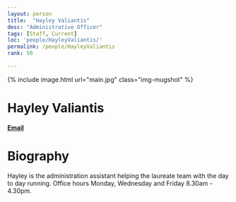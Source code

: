 ```yaml
---
layout: person
title:  "Hayley Valiantis"
desc: "Administrative Officer"
tags: [Staff, Current]
loc: 'people/HayleyValiantis/'
permalink: /people/HayleyValiantis
rank: 50

---
```

 
{% include image.html url="main.jpg" class="img-mugshot" %}
<div class="text-center" markdown="1">

# Hayley Valiantis
[**Email**](mailto:h.valiantis@uq.edu.au)
</div>
 
# Biography

Hayley is the administration assistant helping the laureate team with the day to day running. Office hours Monday, Wednesday and Friday 8.30am - 4.30pm.

